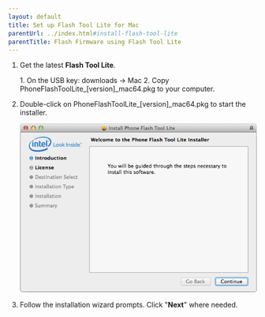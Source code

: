 ```yaml
---
layout: default
title: Set up Flash Tool Lite for Mac
parentUrl: ../index.html#install-flash-tool-lite
parentTitle: Flash Firmware using Flash Tool Lite
---
```


1. Get the latest **Flash Tool Lite**.
   
   <div class="callout goto" markdown="1">
   1. On the USB key: <span class="icon folder">downloads</span> → <span class="icon folder">Mac</span>
   2. Copy <span class="icon file">PhoneFlashToolLite_[version]_mac64.pkg</span> to your computer.
   </div>

2. Double-click on <span class="icon file">PhoneFlashToolLite_[version]_mac64.pkg</span> to start the installer.

    ![The Mac installer for Flash Tool Lite](images/installation-mac.png)

3. Follow the installation wizard prompts. Click "**Next**" where needed.

   